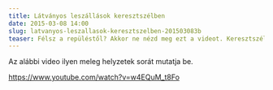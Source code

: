 ```yaml
---
title: Látványos leszállások keresztszélben
date: 2015-03-08 14:00
slug: latvanyos-leszallasok-keresztszelben-201503083b
teaser: Félsz a repüléstől? Akkor ne nézd meg ezt a videot. Keresztszélben a legnehezebb a leszállás. De a jólképzett pilóták sikerrel abszolválják. Na meg persze az autopilóta is ki van erre képezve.
---
```


Az alábbi video ilyen meleg helyzetek sorát mutatja be.

https://www.youtube.com/watch?v=w4EQuM_t8Fo
